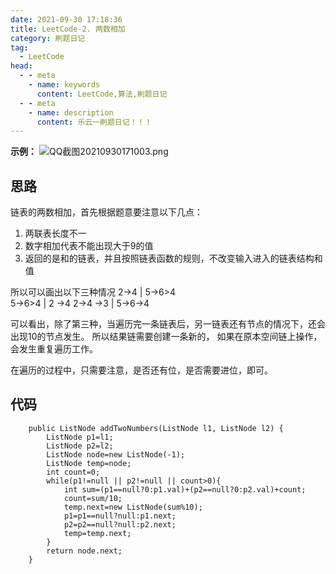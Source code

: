 ```yaml
---
date: 2021-09-30 17:18:36
title: LeetCode-2. 两数相加
category: 刷题日记
tag:
  - LeetCode
head:
  - - meta
    - name: keywords
      content: LeetCode,算法,刷题日记
  - - meta
    - name: description
      content: 乐云一刷题日记！！！
---
```

**示例：**
![QQ截图20210930171003.png](https://www.leyuna.xyz/image/2021-09-30/QQ截图20210930171003.png)
## 思路
链表的两数相加，首先根据题意要注意以下几点：
1. 两联表长度不一
2. 数字相加代表不能出现大于9的值
3. 返回的是和的链表，并且按照链表函数的规则，不改变输入进入的链表结构和值

所以可以画出以下三种情况
2->4 | 5->6>4  
5->6>4 | 2 ->4
2->4 ->3 | 5->6->4

可以看出，除了第三种，当遍历完一条链表后，另一链表还有节点的情况下，还会出现10的节点发生。
所以结果链需要创建一条新的，
如果在原本空间链上操作，会发生重复遍历工作。

在遍历的过程中，只需要注意，是否还有位，是否需要进位，即可。
## 代码
```
    public ListNode addTwoNumbers(ListNode l1, ListNode l2) {
        ListNode p1=l1;
        ListNode p2=l2;
        ListNode node=new ListNode(-1);
        ListNode temp=node;
        int count=0;
        while(p1!=null || p2!=null || count>0){
            int sum=(p1==null?0:p1.val)+(p2==null?0:p2.val)+count;
            count=sum/10;
            temp.next=new ListNode(sum%10);
            p1=p1==null?null:p1.next;
            p2=p2==null?null:p2.next;
            temp=temp.next;
        }
        return node.next;
    }
```
